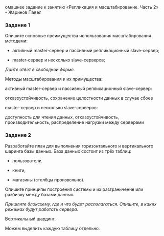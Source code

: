 омашнее задание к занятию «Репликация и масштабирование. Часть 2» - Жаринов Павел



### Задание 1



Опишите основные преимущества использования масштабирования методами:



- активный master-сервер и пассивный репликационный slave-сервер; 

- master-сервер и несколько slave-серверов;





*Дайте ответ в свободной форме.*



Методы масштабирования и их примущества:



активный master-сервер и пассивный репликационный slave-сервер:



отказоустойчивость, сохранение целостности данных в случае сбоев



master-сервер и несколько slave-серверов:



доступность для чтения данных, отказоустойчивость, производительность, распределение нагрузки между серверами





### Задание 2





Разработайте план для выполнения горизонтального и вертикального шаринга базы данных. База данных состоит из трёх таблиц: 



- пользователи, 

- книги, 

- магазины (столбцы произвольно). 



Опишите принципы построения системы и их разграничение или разбивку между базами данных.



*Пришлите блоксхему, где и что будет располагаться. Опишите, в каких режимах будут работать сервера.* 

 Вертикальный шардинг.

 Можем выделить каждую таблицу отдельно.
 
